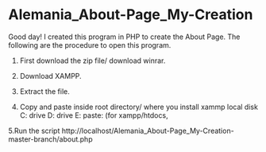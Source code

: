 # Alemania_About-Page_My-Creation

Good day!  I created this program in PHP to create the About Page. The following are the procedure to open this program.

1. First download the zip file/ download winrar.

2. Download XAMPP.

3. Extract the file.

4. Copy and paste inside root directory/ where you install xammp local disk C: drive D: drive E: paste: (for xampp/htdocs, 

5.Run the script http://localhost/Alemania_About-Page_My-Creation-master-branch/about.php
